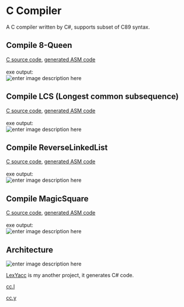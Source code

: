 

# C Compiler 
A C compiler written by C#, supports subset of C89 syntax. 


## Compile 8-Queen
[C source code](https://github.com/r96922081/C-Compiler/blob/main/CExample/EightQueen.c), [generated ASM code](https://github.com/r96922081/C-Compiler/blob/main/CExample/EightQueen.s)\
\
exe output:\
![enter image description here](https://r96922081.github.io/C-Compiler/EightQueen.png)

## Compile LCS (Longest common subsequence)
[C source code](https://github.com/r96922081/C-Compiler/blob/main/CExample/LCS.c), [generated ASM code](https://github.com/r96922081/C-Compiler/blob/main/CExample/LCS.s)\
\
exe output:\
![enter image description here](https://r96922081.github.io/C-Compiler/LCS.png)

## Compile ReverseLinkedList
[C source code](https://github.com/r96922081/C-Compiler/blob/main/CExample/ReverseLinkedList.c), [generated ASM code](https://github.com/r96922081/C-Compiler/blob/main/CExample/ReverseLinkedList.s)\
\
exe output:\
![enter image description here](https://r96922081.github.io/C-Compiler/ReverseLinkedList.png)

## Compile MagicSquare
[C source code](https://github.com/r96922081/C-Compiler/blob/main/CExample/MagicSquare.c), [generated ASM code](https://github.com/r96922081/C-Compiler/blob/main/CExample/MagicSquare.s)\
\
exe output:\
![enter image description here](https://r96922081.github.io/C-Compiler/MagicSquare.png)

## Architecture
![enter image description here](https://r96922081.github.io/C-Compiler/arch.png)

[LexYacc](https://github.com/r96922081/LexYacc) is my another project, it generates C# code.

[cc.l](https://github.com/r96922081/C-Compiler/blob/main/LexYaccInput/cc.l) 

[cc.y](https://github.com/r96922081/C-Compiler/blob/main/LexYaccInput/cc.y)

